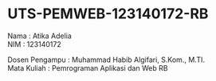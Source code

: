 # UTS-PEMWEB-123140172-RB

Nama : Atika Adelia <br />
NIM : 123140172 <br /> 

Dosen Pengampu : Muhammad Habib Algifari, S.Kom., M.TI. <br />
Mata Kuliah : Pemrograman Aplikasi dan Web RB <br />
